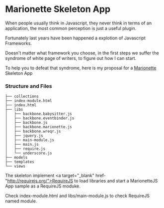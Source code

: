 Marionette Skeleton App
=======================

When people usually think in Javascript, they never think in terms of an application, the most common perception is just a useful plugin.

Fortunately last years have been happened a explotion of Javascript Frameworks.

Doesn't matter what framework you choose, in the first steps we suffer the syndrome of white page of writers, to figure out how I can start.

To help you to defeat that syndrome, here is my proposal for a <a target="_blank" href="http://marionettejs.com">Marionette</a> Skeleton App

### Structure and Files
```
├── collections
├── index-module.html
├── index.html
├── libs
│   ├── backbone.babysitter.js
│   ├── backbone.eventbinder.js
│   ├── backbone.js
│   ├── backbone.marionette.js
│   ├── backbone.wreqr.js
│   ├── jquery.js
│   ├── main-module.js
│   ├── main.js
│   ├── require.js
│   └── underscore.js
├── models
├── templates
└── views
```

The skeleton implement <a target="_blank" href-"http://requirejs.org/">RequireJS</a> to load libraries and start a MarionetteJS App sample as a RequireJS moduke.

Check index-module.html and libs/main-module.js to check RequireJS named module.
